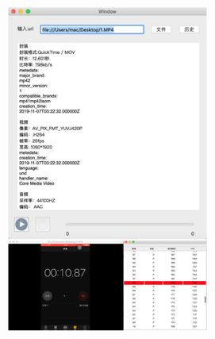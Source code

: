 <img width="400" src="https://github.com/LevinYan/MediaEye/blob/master/1.png?raw=true"/>
<img width="400" src="https://github.com/LevinYan/MediaEye/blob/master/2.png?raw=true"/>
